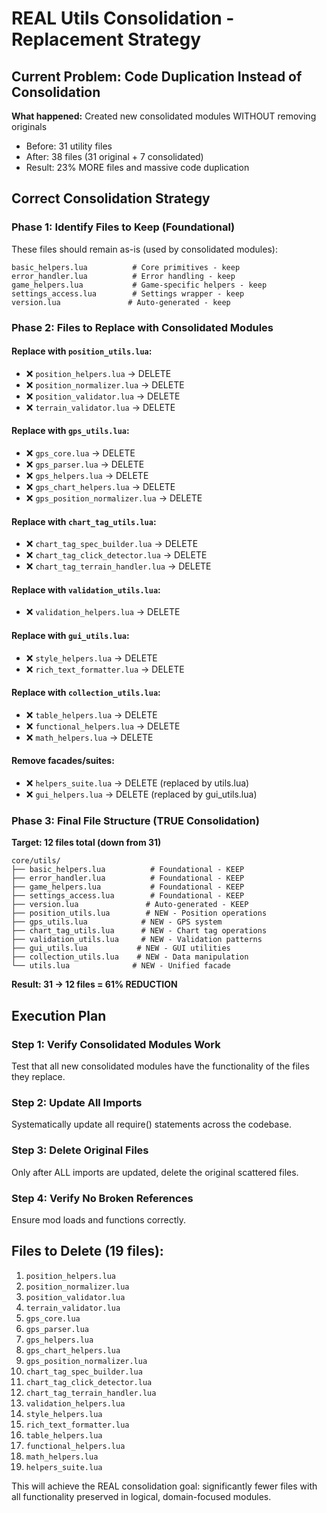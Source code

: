 # REAL Utils Consolidation - Replacement Strategy

## Current Problem: Code Duplication Instead of Consolidation

**What happened:** Created new consolidated modules WITHOUT removing originals
- Before: 31 utility files
- After: 38 files (31 original + 7 consolidated)
- Result: 23% MORE files and massive code duplication

## Correct Consolidation Strategy

### Phase 1: Identify Files to Keep (Foundational)
These files should remain as-is (used by consolidated modules):
```
basic_helpers.lua          # Core primitives - keep
error_handler.lua          # Error handling - keep  
game_helpers.lua           # Game-specific helpers - keep
settings_access.lua        # Settings wrapper - keep
version.lua               # Auto-generated - keep
```

### Phase 2: Files to Replace with Consolidated Modules

#### Replace with `position_utils.lua`:
- ❌ `position_helpers.lua` → DELETE
- ❌ `position_normalizer.lua` → DELETE  
- ❌ `position_validator.lua` → DELETE
- ❌ `terrain_validator.lua` → DELETE

#### Replace with `gps_utils.lua`:
- ❌ `gps_core.lua` → DELETE
- ❌ `gps_parser.lua` → DELETE
- ❌ `gps_helpers.lua` → DELETE
- ❌ `gps_chart_helpers.lua` → DELETE
- ❌ `gps_position_normalizer.lua` → DELETE

#### Replace with `chart_tag_utils.lua`:
- ❌ `chart_tag_spec_builder.lua` → DELETE
- ❌ `chart_tag_click_detector.lua` → DELETE  
- ❌ `chart_tag_terrain_handler.lua` → DELETE

#### Replace with `validation_utils.lua`:
- ❌ `validation_helpers.lua` → DELETE

#### Replace with `gui_utils.lua`:
- ❌ `style_helpers.lua` → DELETE
- ❌ `rich_text_formatter.lua` → DELETE

#### Replace with `collection_utils.lua`:
- ❌ `table_helpers.lua` → DELETE
- ❌ `functional_helpers.lua` → DELETE
- ❌ `math_helpers.lua` → DELETE

#### Remove facades/suites:
- ❌ `helpers_suite.lua` → DELETE (replaced by utils.lua)
- ❌ `gui_helpers.lua` → DELETE (replaced by gui_utils.lua)

### Phase 3: Final File Structure (TRUE Consolidation)

**Target: 12 files total (down from 31)**
```
core/utils/
├── basic_helpers.lua          # Foundational - KEEP
├── error_handler.lua          # Foundational - KEEP
├── game_helpers.lua           # Foundational - KEEP  
├── settings_access.lua        # Foundational - KEEP
├── version.lua               # Auto-generated - KEEP
├── position_utils.lua        # NEW - Position operations
├── gps_utils.lua            # NEW - GPS system
├── chart_tag_utils.lua      # NEW - Chart tag operations
├── validation_utils.lua     # NEW - Validation patterns
├── gui_utils.lua           # NEW - GUI utilities
├── collection_utils.lua    # NEW - Data manipulation
└── utils.lua              # NEW - Unified facade
```

**Result: 31 → 12 files = 61% REDUCTION**

## Execution Plan

### Step 1: Verify Consolidated Modules Work
Test that all new consolidated modules have the functionality of the files they replace.

### Step 2: Update All Imports
Systematically update all require() statements across the codebase.

### Step 3: Delete Original Files  
Only after ALL imports are updated, delete the original scattered files.

### Step 4: Verify No Broken References
Ensure mod loads and functions correctly.

## Files to Delete (19 files):
1. `position_helpers.lua`
2. `position_normalizer.lua`  
3. `position_validator.lua`
4. `terrain_validator.lua`
5. `gps_core.lua`
6. `gps_parser.lua`
7. `gps_helpers.lua`
8. `gps_chart_helpers.lua`
9. `gps_position_normalizer.lua`
10. `chart_tag_spec_builder.lua`
11. `chart_tag_click_detector.lua`
12. `chart_tag_terrain_handler.lua`
13. `validation_helpers.lua`
14. `style_helpers.lua`
15. `rich_text_formatter.lua`
16. `table_helpers.lua`
17. `functional_helpers.lua`
18. `math_helpers.lua`
19. `helpers_suite.lua`

This will achieve the REAL consolidation goal: significantly fewer files with all functionality preserved in logical, domain-focused modules.
